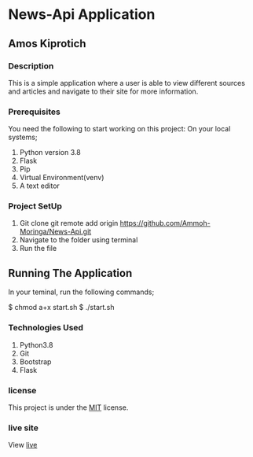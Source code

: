 # News-Api Application

## Amos Kiprotich

### Description
This is a simple application where a user is able to view different sources and articles and navigate to their site for more information.

### Prerequisites
You need the following to start working on this project:
On your local systems;

1. Python version 3.8
2. Flask
3. Pip
4. Virtual Environment(venv)
5. A text editor

### Project SetUp
1. Git clone git remote add origin https://github.com/Ammoh-Moringa/News-Api.git
2. Navigate to the folder using terminal
3. Run the file

## Running The Application
In your teminal, run the following commands;

$ chmod a+x start.sh
$ ./start.sh

### Technologies Used
1. Python3.8
2. Git
3. Bootstrap
4. Flask

### license
This project is under the  [MIT](license) license.


### live site

View [live](https://newsapi8.herokuapp.com/)